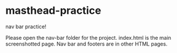 # masthead-practice
nav bar practice!

Please open the nav-bar folder for the project. index.html is the main screenshotted page. Nav bar and footers are in other HTML pages.
